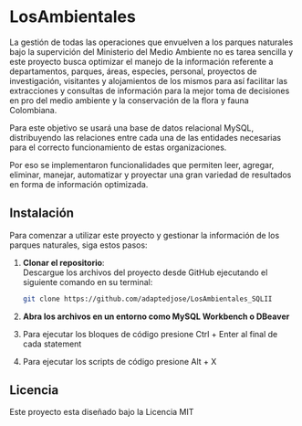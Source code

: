 # LosAmbientales

La gestión de todas las operaciones que envuelven a los parques naturales bajo la supervición del Ministerio del Medio Ambiente no es tarea sencilla y este proyecto busca optimizar el manejo de la información referente a departamentos, parques, áreas, especies, personal, proyectos de investigación, visitantes y alojamientos de los mismos para así facilitar las extracciones y consultas de información para la mejor toma de decisiones en pro del medio ambiente y la conservación de la flora y fauna Colombiana.

Para este objetivo se usará una base de datos relacional MySQL, distribuyendo las relaciones entre cada una de las entidades necesarias para el correcto funcionamiento de estas organizaciones.

Por eso se implementaron funcionalidades que permiten leer, agregar, eliminar, manejar, automatizar y proyectar una gran variedad de resultados en forma de información optimizada.

## Instalación

Para comenzar a utilizar este proyecto y gestionar la información de los parques naturales, siga estos pasos:

1. **Clonar el repositorio**:  
   Descargue los archivos del proyecto desde GitHub ejecutando el siguiente comando en su terminal:  
   ```bash
   git clone https://github.com/adaptedjose/LosAmbientales_SQLII

2. **Abra los archivos en un entorno como MySQL Workbench o DBeaver**

3. Para ejecutar los bloques de código presione Ctrl + Enter al final de cada statement

4. Para ejecutar los scripts de código presione Alt + X

## Licencia 

Este proyecto esta diseñado bajo la Licencia MIT